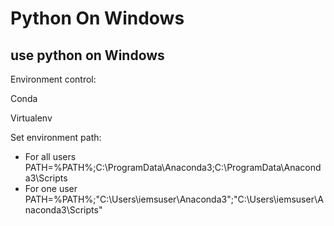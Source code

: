 # Python On Windows 

## use python on Windows

Environment control:

Conda

Virtualenv

Set environment path:

* For all users
PATH=%PATH%;C:\ProgramData\Anaconda3;C:\ProgramData\Anaconda3\Scripts
* For one user
PATH=%PATH%;"C:\Users\iemsuser\Anaconda3";"C:\Users\iemsuser\Anaconda3\Scripts"

